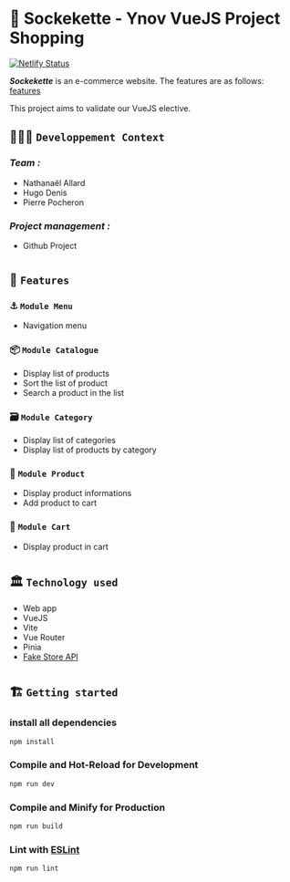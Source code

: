 # 🚀 Sockekette - Ynov VueJS Project Shopping

[![Netlify Status](https://api.netlify.com/api/v1/badges/e5388c0b-d7bb-4275-a5b4-ca406cc6bb2f/deploy-status)](https://vuejs-project-shopping.netlify.app/)

**_Sockekette_** is an e-commerce website.
The features are as follows: [features](#🧱-features)

This project aims to validate our VueJS elective.

## 🧑🏽‍💻 `Developpement Context`

### _Team :_

- Nathanaël Allard
- Hugo Denis
- Pierre Pocheron

### _Project management :_

- Github Project

#

## 🧱 `Features`

### ⚓️ `Module Menu`

- Navigation menu

### 📦 `Module Catalogue`

- Display list of products
- Sort the list of product
- Search a product in the list

### 🗃️ `Module Category`

- Display list of categories
- Display list of products by category

### 👕 `Module Product`

- Display product informations
- Add product to cart

### 🛒 `Module Cart`

- Display product in cart

#

## 🏛️ `Technology used`

- Web app
- VueJS
- Vite
- Vue Router
- Pinia
- [Fake Store API](https://fakestoreapi.com/)

#

## 🏗️ `Getting started`

### install all dependencies

```sh
npm install
```

### Compile and Hot-Reload for Development

```sh
npm run dev
```

### Compile and Minify for Production

```sh
npm run build
```

### Lint with [ESLint](https://eslint.org/)

```sh
npm run lint
```
